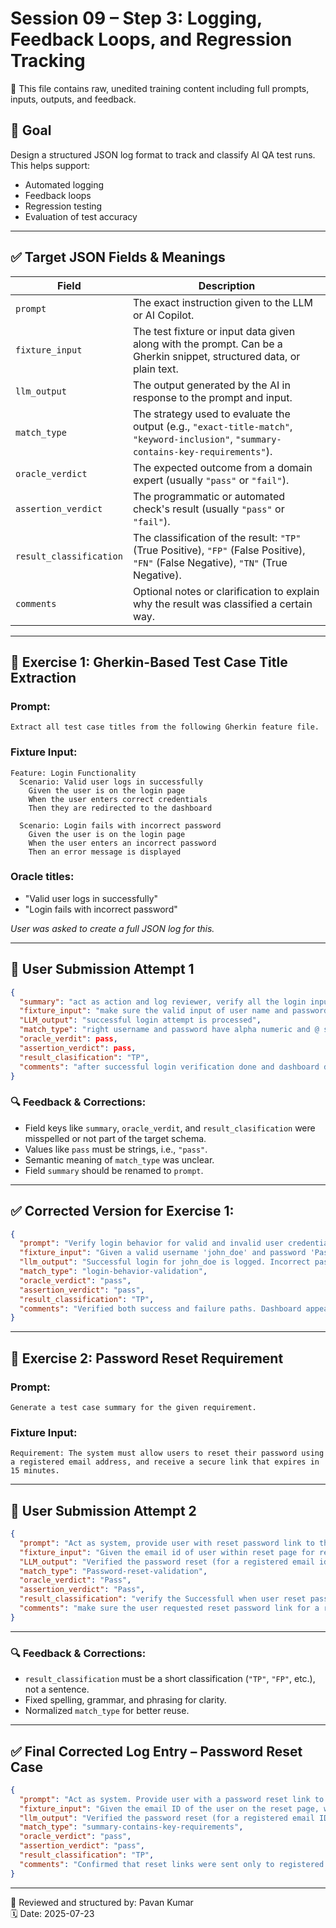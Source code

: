 # Session 09 – Step 3: Logging, Feedback Loops, and Regression Tracking

📌 This file contains raw, unedited training content including full prompts, inputs, outputs, and feedback.

## 🎯 Goal
Design a structured JSON log format to track and classify AI QA test runs. This helps support:
- Automated logging
- Feedback loops
- Regression testing
- Evaluation of test accuracy

---

## ✅ Target JSON Fields & Meanings

| Field | Description |
|-------|-------------|
| `prompt` | The exact instruction given to the LLM or AI Copilot. |
| `fixture_input` | The test fixture or input data given along with the prompt. Can be a Gherkin snippet, structured data, or plain text. |
| `llm_output` | The output generated by the AI in response to the prompt and input. |
| `match_type` | The strategy used to evaluate the output (e.g., `"exact-title-match"`, `"keyword-inclusion"`, `"summary-contains-key-requirements"`). |
| `oracle_verdict` | The expected outcome from a domain expert (usually `"pass"` or `"fail"`). |
| `assertion_verdict` | The programmatic or automated check's result (usually `"pass"` or `"fail"`). |
| `result_classification` | The classification of the result: `"TP"` (True Positive), `"FP"` (False Positive), `"FN"` (False Negative), `"TN"` (True Negative). |
| `comments` | Optional notes or clarification to explain why the result was classified a certain way. |

---

## 🧪 Exercise 1: Gherkin-Based Test Case Title Extraction

### Prompt:
```
Extract all test case titles from the following Gherkin feature file.
```

### Fixture Input:
```gherkin
Feature: Login Functionality
  Scenario: Valid user logs in successfully
    Given the user is on the login page
    When the user enters correct credentials
    Then they are redirected to the dashboard

  Scenario: Login fails with incorrect password
    Given the user is on the login page
    When the user enters an incorrect password
    Then an error message is displayed
```

### Oracle titles:
- "Valid user logs in successfully"
- "Login fails with incorrect password"

*User was asked to create a full JSON log for this.*

---

## 🧪 User Submission Attempt 1

```json
{
  "summary": "act as action and log reviewer, verify all the login inputs and log all good and bad login attempts",
  "fixture_input": "make sure the valid input of user name and password entered",
  "LLM_output": "successful login attempt is processed",
  "match_type": "right username and password have alpha numeric and @ special charater is provided",
  "oracle_verdit": pass,
  "assertion_verdict": pass,
  "result_clasification": "TP",
  "comments": "after successful login verification done and dashboard displayed and if unsuccessful login, share the login page error message"
}
```

### 🔍 Feedback & Corrections:
- Field keys like `summary`, `oracle_verdit`, and `result_clasification` were misspelled or not part of the target schema.
- Values like `pass` must be strings, i.e., `"pass"`.
- Semantic meaning of `match_type` was unclear.
- Field `summary` should be renamed to `prompt`.

---

## ✅ Corrected Version for Exercise 1:

```json
{
  "prompt": "Verify login behavior for valid and invalid user credentials and log all attempts.",
  "fixture_input": "Given a valid username 'john_doe' and password 'Pass@123', ensure successful login. For invalid password 'wrongpass', show error message.",
  "llm_output": "Successful login for john_doe is logged. Incorrect password attempt results in error message display.",
  "match_type": "login-behavior-validation",
  "oracle_verdict": "pass",
  "assertion_verdict": "pass",
  "result_classification": "TP",
  "comments": "Verified both success and failure paths. Dashboard appears on success, error message shown on failure."
}
```

---

## 🧪 Exercise 2: Password Reset Requirement

### Prompt:
```
Generate a test case summary for the given requirement.
```

### Fixture Input:
```
Requirement: The system must allow users to reset their password using a registered email address, and receive a secure link that expires in 15 minutes.
```

---

## 🧪 User Submission Attempt 2

```json
{
  "prompt": "Act as system, provide user with reset password link to their registered email id when requested and make sure provide instructions that link expires in 15 min",
  "fixture_input": "Given the email id of user within reset page for reset password link button press, send an email with reset password link and provide instruction that link will be expired in 15 min. Log all attempts of reset password attempts of the user.",
  "LLM_output": "Verified the password reset (for a registered email id) was successful and if invalid user password or user attempts expired link, make verify the error message provided to user to do one more reset request",
  "match_type": "Password-reset-validation",
  "oracle_verdict": "Pass",
  "assertion_verdict": "Pass",
  "result_classification": "verify the Successfull when user reset password within 15min and Unsuccessfull atempts done with error message",
  "comments": "make sure the user requested reset password link for a registered email and completes reset password process within 15 min of link shared"
}
```

---

### 🔍 Feedback & Corrections:
- `result_classification` must be a short classification (`"TP"`, `"FP"`, etc.), not a sentence.
- Fixed spelling, grammar, and phrasing for clarity.
- Normalized `match_type` for better reuse.

---

## ✅ Final Corrected Log Entry – Password Reset Case

```json
{
  "prompt": "Act as system. Provide user with a password reset link to their registered email ID when requested. Include instructions that the link expires in 15 minutes.",
  "fixture_input": "Given the email ID of the user on the reset page, when the user presses the reset password button, send an email with the reset link. Include instructions that the link expires in 15 minutes. Log all reset password attempts.",
  "llm_output": "Verified the password reset (for a registered email ID) was successful. If the user uses an expired link or is unregistered, an error message is displayed prompting them to retry the reset request.",
  "match_type": "summary-contains-key-requirements",
  "oracle_verdict": "pass",
  "assertion_verdict": "pass",
  "result_classification": "TP",
  "comments": "Confirmed that reset links were sent only to registered emails, the 15-minute expiration was enforced, and appropriate messages were shown for expired or invalid links."
}
```

---

🧠 Reviewed and structured by: Pavan Kumar  
🗓️ Date: 2025-07-23
